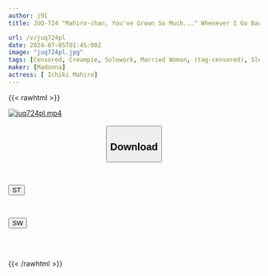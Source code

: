 ```yaml
---
author: j91
title: JUQ-724 "Mahiro-chan, You've Grown So Much..." Whenever I Go Back To My Parents' House, My Two Uncles Always Call Me... Ichiki Mahiro

url: /v/juq724pl
date: 2024-07-05T01:45:00Z
image: "juq724pl.jpg"
tags: [Censored, Creampie, Solowork, Married Woman, (tag-censored), Slender, Mature Woman	]
maker: [Madonna]
actress: [ Ichiki Mahiro]
---
```



{{< rawhtml >}}

<div class="video" data-videoid="AQYgY2YOr6FX01K">
    <a href="javascript:;">
        <img src="/v/juq724pl/juq724pl.jpg" width="WIDTH" height="HEIGHT" alt="juq724pl.mp4" loading="lazy">
    </a>
</div>

<script type="text/javascript" src="https://j91.asia/asset/on-demand-st.js"></script>

<br>
  <link rel="stylesheet" href="https://j91.asia/asset/bs5.css">
  
  <center>
  <button class="btn btn-primary" type="button" data-bs-toggle="collapse" data-bs-target=".multi-collapse" aria-expanded="false" aria-controls="multiCollapseExample1 multiCollapseExample2"><h2>Download</h2></button></center>
</p>
<div class="row">
  <div class="col">
    <div class="collapse multi-collapse" id="multiCollapseExample1">
      <div class="card card-body">
	      	      <br>
<div class="buttons">  
<p><a href="/v/juq724pl/st.html" target="_blank"><button class="btn-hover color-3"><i class="fa fa-download"></i> ST</button></a></p></div>
    </div>
  </div>
</div>
  <div class="col">
    <div class="collapse multi-collapse" id="multiCollapseExample2">
      <div class="card card-body">
	      <br>
<div class="buttons">
<p><a href="/v/juq724pl/sw.html" target="_blank"><button class="btn-hover color-2"><i class="fa fa-download"></i> SW</button></a></p></div>
<br><br>
      </div>
    </div>
  </div>
</div>

{{< /rawhtml >}}